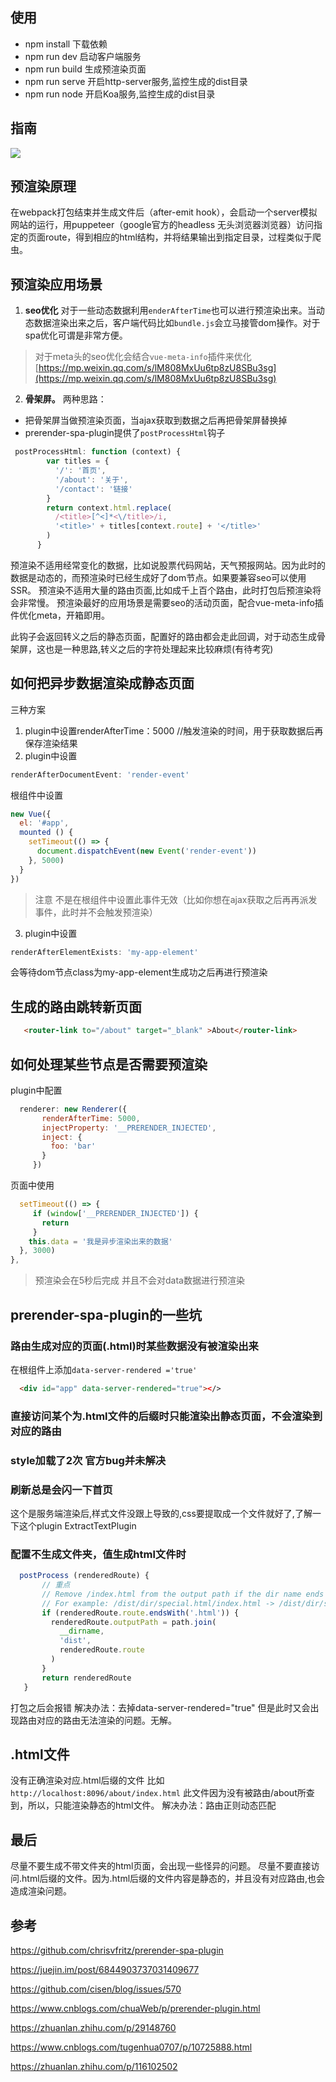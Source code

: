 
## 使用

- npm install  下载依赖
- npm run dev  启动客户端服务
- npm run build  生成预渲染页面
- npm run serve  开启http-server服务,监控生成的dist目录
- npm run node  开启Koa服务,监控生成的dist目录

## 指南

![](https://p3-juejin.byteimg.com/tos-cn-i-k3u1fbpfcp/08a41c015d324ad3b662f85fc70409f8~tplv-k3u1fbpfcp-watermark.image)

## 预渲染原理

在webpack打包结束并生成文件后（after-emit hook），会启动一个server模拟网站的运行，用puppeteer（google官方的headless 无头浏览器浏览器）访问指定的页面route，得到相应的html结构，并将结果输出到指定目录，过程类似于爬虫。

## 预渲染应用场景

1. **seo优化** 对于一些动态数据利用`enderAfterTime`也可以进行预渲染出来。当动态数据渲染出来之后，客户端代码比如`bundle.js`会立马接管dom操作。对于spa优化可谓是非常方便。

> 对于meta头的seo优化会结合`vue-meta-info`插件来优化
[https://mp.weixin.qq.com/s/lM808MxUu6tp8zU8SBu3sg](https://mp.weixin.qq.com/s/lM808MxUu6tp8zU8SBu3sg)

2. **骨架屏。**
两种思路：

- 把骨架屏当做预渲染页面，当ajax获取到数据之后再把骨架屏替换掉
- prerender-spa-plugin提供了`postProcessHtml`钩子

```js
 postProcessHtml: function (context) {
        var titles = {
          '/': '首页',
          '/about': '关于',
          '/contact': '链接'
        }
        return context.html.replace(
          /<title>[^<]*<\/title>/i,
          '<title>' + titles[context.route] + '</title>'
        )
      }
```

预渲染不适用经常变化的数据，比如说股票代码网站，天气预报网站。因为此时的数据是动态的，而预渲染时已经生成好了dom节点。如果要兼容seo可以使用SSR。
预渲染不适用大量的路由页面,比如成千上百个路由，此时打包后预渲染将会非常慢。
预渲染最好的应用场景是需要seo的活动页面，配合vue-meta-info插件优化meta，开箱即用。

此钩子会返回转义之后的静态页面，配置好的路由都会走此回调，对于动态生成骨架屏，这也是一种思路,转义之后的字符处理起来比较麻烦(有待考究)

## 如何把异步数据渲染成静态页面

三种方案

1. plugin中设置renderAfterTime：5000   //触发渲染的时间，用于获取数据后再保存渲染结果
2. plugin中设置

  ```js
  renderAfterDocumentEvent: 'render-event'
  ```

  根组件中设置

  ```js
  new Vue({
    el: '#app',
    mounted () {
      setTimeout(() => {
        document.dispatchEvent(new Event('render-event'))
      }, 5000)
    }
})
 ```

 > 注意 不是在根组件中设置此事件无效（比如你想在ajax获取之后再再派发事件，此时并不会触发预渲染）

 3. plugin中设置

   ```js
   renderAfterElementExists: 'my-app-element'
   ```

 会等待dom节点class为my-app-element生成功之后再进行预渲染

## 生成的路由跳转新页面

 ```html
    <router-link to="/about" target="_blank" >About</router-link>
 ```

## 如何处理某些节点是否需要预渲染

 plugin中配置

 ```js
   renderer: new Renderer({
        renderAfterTime: 5000,
        injectProperty: '__PRERENDER_INJECTED',
        inject: {
          foo: 'bar'
        }
      })
 ```

 页面中使用

  ```js
    setTimeout(() => {
       if (window['__PRERENDER_INJECTED']) {
         return
       }
      this.data = '我是异步渲染出来的数据'
    }, 3000)
  },
  ```

  > 预渲染会在5秒后完成 并且不会对data数据进行预渲染

## prerender-spa-plugin的一些坑

### 路由生成对应的页面(.html)时某些数据没有被渲染出来

 在根组件上添加`data-server-rendered ='true'`

 ```html
   <div id="app" data-server-rendered="true"></>
 ```

### 直接访问某个为.html文件的后缀时只能渲染出静态页面，不会渲染到对应的路由

### style加载了2次 官方bug并未解决

### 刷新总是会闪一下首页

 这个是服务端渲染后,样式文件没跟上导致的,css要提取成一个文件就好了,了解一下这个plugin ExtractTextPlugin

### 配置不生成文件夹，值生成html文件时

 ```js
   postProcess (renderedRoute) {
        // 重点
        // Remove /index.html from the output path if the dir name ends with a .html file extension.
        // For example: /dist/dir/special.html/index.html -> /dist/dir/special.html
        if (renderedRoute.route.endsWith('.html')) {
          renderedRoute.outputPath = path.join(
            __dirname,
            'dist',
            renderedRoute.route
          )
        }
        return renderedRoute
    }
 ```

 打包之后会报错
 解决办法：去掉data-server-rendered="true"
 但是此时又会出现路由对应的路由无法渲染的问题。无解。

## .html文件

 没有正确渲染对应.html后缀的文件
 比如`http://localhost:8096/about/index.html`
 此文件因为没有被路由/about所查到，所以，只能渲染静态的html文件。
 解决办法：路由正则动态匹配

## 最后

尽量不要生成不带文件夹的html页面，会出现一些怪异的问题。
尽量不要直接访问.html后缀的文件。因为.html后缀的文件内容是静态的，并且没有对应路由,也会造成渲染问题。


## 参考

<https://github.com/chrisvfritz/prerender-spa-plugin>

<https://juejin.im/post/6844903737031409677>

<https://github.com/cisen/blog/issues/570>

<https://www.cnblogs.com/chuaWeb/p/prerender-plugin.html>

<https://zhuanlan.zhihu.com/p/29148760>

<https://www.cnblogs.com/tugenhua0707/p/10725888.html>

<https://zhuanlan.zhihu.com/p/116102502>
